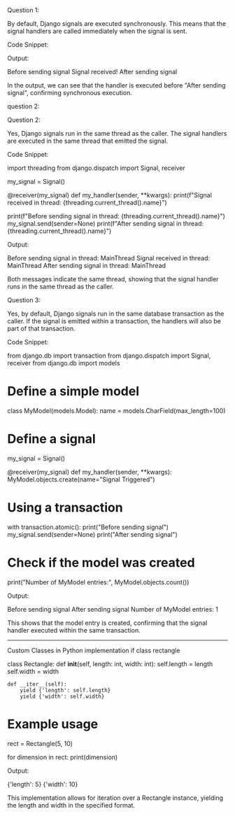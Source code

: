 Question 1: 

By default, Django signals are executed synchronously. This means that the signal handlers are called immediately when the signal is sent.

Code Snippet:

Output:

Before sending signal
Signal received!
After sending signal

In the output, we can see that the handler is executed before "After sending signal", confirming synchronous execution.

question 2:



Question 2: 

Yes, Django signals run in the same thread as the caller. The signal handlers are executed in the same thread that emitted the signal.

Code Snippet:

import threading
from django.dispatch import Signal, receiver

my_signal = Signal()

@receiver(my_signal)
def my_handler(sender, **kwargs):
    print(f"Signal received in thread: {threading.current_thread().name}")

print(f"Before sending signal in thread: {threading.current_thread().name}")
my_signal.send(sender=None)
print(f"After sending signal in thread: {threading.current_thread().name}")

Output:

Before sending signal in thread: MainThread
Signal received in thread: MainThread
After sending signal in thread: MainThread

Both messages indicate the same thread, showing that the signal handler runs in the same thread as the caller.

Question 3: 

Yes, by default, Django signals run in the same database transaction as the caller. If the signal is emitted within a transaction, the handlers will also be part of that transaction.

Code Snippet:

from django.db import transaction
from django.dispatch import Signal, receiver
from django.db import models

# Define a simple model
class MyModel(models.Model):
    name = models.CharField(max_length=100)

# Define a signal
my_signal = Signal()

@receiver(my_signal)
def my_handler(sender, **kwargs):
    MyModel.objects.create(name="Signal Triggered")

# Using a transaction
with transaction.atomic():
    print("Before sending signal")
    my_signal.send(sender=None)
    print("After sending signal")

# Check if the model was created
print("Number of MyModel entries:", MyModel.objects.count())

Output:

Before sending signal
After sending signal
Number of MyModel entries: 1

This shows that the model entry is created, confirming that the signal handler executed within the same transaction.


---

Custom Classes in Python
implementation if class rectangle 

class Rectangle:
    def __init__(self, length: int, width: int):
        self.length = length
        self.width = width

    def __iter__(self):
        yield {'length': self.length}
        yield {'width': self.width}

# Example usage
rect = Rectangle(5, 10)

for dimension in rect:
    print(dimension)

Output:

{'length': 5}
{'width': 10}

This implementation allows for iteration over a Rectangle instance, yielding the length and width in the specified format.
